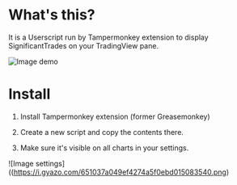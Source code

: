 # What's this?
It is a Userscript run by Tampermonkey extension to display SignificantTrades on your TradingView pane.

![Image demo](https://i.gyazo.com/b36275c5f5f582fd668535a254076ce1.png)


# Install

1. Install Tampermonkey extension (former Greasemonkey)

2. Create a new script and copy the contents there.

3. Make sure it's visible on all charts in your settings. 

![Image settings]((https://i.gyazo.com/651037a049ef4274a5f0ebd015083540.png)
